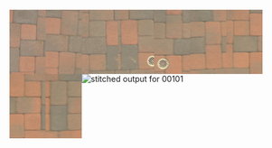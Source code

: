 ```bash
```
<img src='../../images/00101_0000/00001.jpg' width='64px' align='left' />
<img src='../../images/00101_0000/00002.jpg' width='64px' align='left' />
<img src='../../images/00101_0000/00003.jpg' width='64px' align='left' />
<img src='../../images/00101_0000/00004.jpg' width='64px' align='left' />
<img src='../../images/00101_0000/00005.jpg' width='64px' align='left' />
<img src='../../images/00101_0000/00006.jpg' width='64px' align='left' />
<img src='../../images/00101_0000/00007.jpg' width='64px' align='left' />
<img src='../../images/00101_0000/00008.jpg' width='64px' align='left' />
<img src='../../images/00101_0000/00009.jpg' width='64px' align='left' />
<img src='00101_0000.png' alt='stitched output for 00101' title='stitched' />

